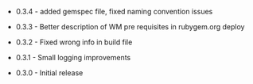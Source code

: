 - 0.3.4 - added gemspec file, fixed naming convention issues

- 0.3.3 - Better description of WM pre requisites in rubygem.org deploy

- 0.3.2 - Fixed wrong info in build file

- 0.3.1 - Small logging improvements

- 0.3.0 - Initial release
 
